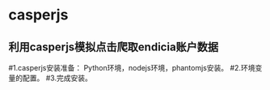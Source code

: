 # casperjs
利用casperjs模拟点击爬取endicia账户数据
------------------------------------------
#1.casperjs安装准备：
   Python环境，nodejs环境，phantomjs安装。
#2.环境变量的配置。
#3.完成安装。
